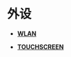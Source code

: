 # 外设<a name="ZH-CN_TOPIC_0000001053458312"></a>

-   **[WLAN](WLAN.md)**  

-   **[TOUCHSCREEN](TOUCHSCREEN.md)**  


